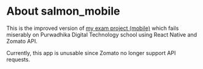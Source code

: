 # About salmon_mobile

This is the improved version of [my exam project (mobile)](https://github.com/smartoryu/Mobile_Exam_JC11 'Mobile_Exam_JC11') which fails miserably on Purwadhika Digital Technology school using React Native and Zomato API.

Currently, this app is unusable since Zomato no longer support API requests.
